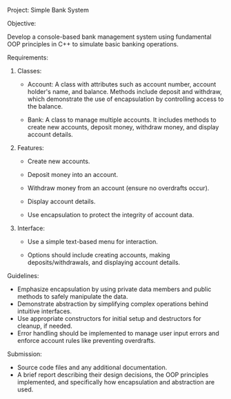 Project: Simple Bank System

Objective:

Develop a console-based bank management system using fundamental OOP principles in C++ to simulate basic banking operations.

Requirements:

  1. Classes:
     - Account: A class with attributes such as account number, account holder's name, and balance. Methods include deposit and withdraw, which demonstrate the use of encapsulation by controlling access to the balance.

     - Bank: A class to manage multiple accounts. It includes methods to create new accounts, deposit money, withdraw money, and display account details.
  2. Features:
     - Create new accounts.
     
     - Deposit money into an account.
    
     - Withdraw money from an account (ensure no overdrafts occur).

     - Display account details.

     - Use encapsulation to protect the integrity of account data.

  3. Interface:
     - Use a simple text-based menu for interaction.
       
     - Options should include creating accounts, making deposits/withdrawals, and displaying account details.

Guidelines:

  - Emphasize encapsulation by using private data members and public methods to safely manipulate the data.
  - Demonstrate abstraction by simplifying complex operations behind intuitive interfaces.
  - Use appropriate constructors for initial setup and destructors for cleanup, if needed.
  - Error handling should be implemented to manage user input errors and enforce account rules like preventing overdrafts.

Submission:
  - Source code files and any additional documentation.  
  - A brief report describing their design decisions, the OOP principles implemented, and specifically how encapsulation and abstraction are used.
